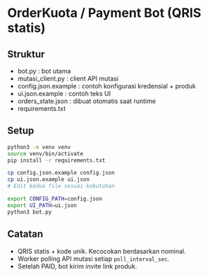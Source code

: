 # OrderKuota / Payment Bot (QRIS statis)

## Struktur
- bot.py               : bot utama
- mutasi_client.py     : client API mutasi
- config.json.example  : contoh konfigurasi kredensial + produk
- ui.json.example      : contoh teks UI
- orders_state.json    : dibuat otomatis saat runtime
- requirements.txt

## Setup
```bash
python3 -m venv venv
source venv/bin/activate
pip install -r requirements.txt

cp config.json.example config.json
cp ui.json.example ui.json
# Edit kedua file sesuai kebutuhan

export CONFIG_PATH=config.json
export UI_PATH=ui.json
python3 bot.py
```

## Catatan
- QRIS statis + kode unik. Kecocokan berdasarkan nominal.
- Worker polling API mutasi setiap `poll_interval_sec`.
- Setelah PAID, bot kirim invite link produk.
